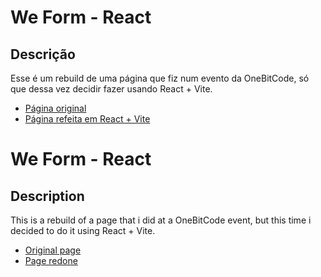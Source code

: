 # We Form - React

## Descrição
Esse é um rebuild de uma página que fiz num evento da OneBitCode, só que dessa vez decidir fazer usando React + Vite.

- [Página original](https://hipnosm.github.io/projeto-css-ada/)
- [Página refeita em React + Vite](https://we-form-react.vercel.app/)

# We Form - React

## Description
This is a rebuild of a page that i did at a OneBitCode event, but this time i decided to do it using React + Vite.

- [Original page](https://hipnosm.github.io/projeto-css-ada/)
- [Page redone](https://we-form-react.vercel.app/)
